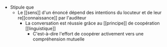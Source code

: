  - Stipule que
    - Le [[sens]] d'un énoncé dépend des intentions du locuteur et de leur re[[connaissance]] par l'auditeur
      - La conversation est réussie grâce au [[principe]] de coopération [[linguistique]]
        - C'est-à-dire l'effort de coopérer activement vers une compréhension mutuelle